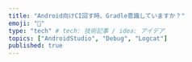 ```yaml
---
title: "Android向けCI回す時、Gradle意識していますか？"
emoji: "🔨"
type: "tech" # tech: 技術記事 / idea: アイデア
topics: ["AndroidStudio", "Debug", "Logcat"]
published: true
---
```


